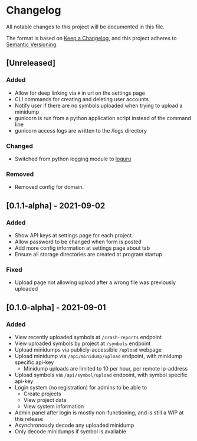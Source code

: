 # Changelog
All notable changes to this project will be documented in this file.

The format is based on [Keep a Changelog](https://keepachangelog.com/en/1.0.0/),
and this project adheres to [Semantic Versioning](https://semver.org/spec/v2.0.0.html).

## [Unreleased]
### Added
- Allow for deep linking via `#` in url on the settings page
- CLI commands for creating and deleting user accounts
- Notify user if there are no symbols uploaded when trying to upload a minidump
- gunicorn is run from a python application script instead of the command line
- gunicorn access logs are written to the /logs directory

### Changed
- Switched from python logging module to [loguru](https://github.com/Delgan/loguru)

### Removed
- Removed config for domain.

## [0.1.1-alpha] - 2021-09-02
### Added
- Show API keys at settings page for each project.
- Allow password to be changed when form is posted 
- Add more config information at settings page about tab
- Ensure all storage directories are created at program startup

### Fixed
- Upload page not allowing upload after a wrong file was previously uploaded

## [0.1.0-alpha] - 2021-09-01
### Added
- View recently uploaded symbols at `/crash-reports` endpoint
- View uploaded symbols by project at `/symbols` endpoint
- Upload minidumps via publicly-accessible `/upload` webpage
- Upload minidump via `/api/minidump/upload` endpoint, with minidump specific api-key
  - Minidump uploads are limited to 10 per hour, per remote ip-address
- Upload symbols via `/api/symbol/upload` endpoint, with symbol specific api-key
- Login system (no registration) for admins to be able to
  - Create projects
  - View project data
  - View system information
- Admin panel after login is mostly non-functioning, and is still a WIP at this release
- Asynchronously decode any uploaded minidump
- Only decode minidumps if symbol is available

